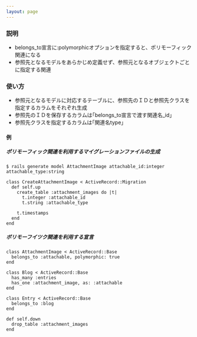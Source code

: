 ```yaml
---
layout: page
---
```

### 説明
* belongs_to宣言に:polymorphicオプションを指定すると、ポリモーフィック関連になる
* 参照先となるモデルをあらかじめ定義せず、参照元となるオブジェクトごとに指定する関連

### 使い方
* 参照元となるモデルに対応するテーブルに、参照先のＩＤと参照先クラスを指定するカラムをそれぞれ生成
* 参照先のＩＤを保存するカラムは｢belongs_to宣言で渡す関連名_id」
* 参照先クラスを指定するカラムは｢関連名type」

#### 例
##### ポリモーフィック関連を利用するマイグレーションファイルの生成
    $ rails generate model AttachmentImage attachable_id:integer attachable_type:string

    class CreateAttachmentImage < ActiveRecord::Migration
      def self.up
        create_table :attachment_images do |t|
          t.integer :attachable_id
          t.string :attachable_type

        t.timestamps
      end
    end

##### ボリモーフイツク関連を利用する宣言
    class AttachmentImage < ActiveRecord::Base
      belongs_to :attachable, polymorphic: true
    end

    class Blog < ActiveRecord::Base
      has_many :entries
      has_one :attachment_image, as: :attachable
    end

    class Entry < ActiveRecord::Base
      belongs_to :blog
    end

    def self.down
      drop_table :attachment_images
    end